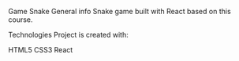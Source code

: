Game Snake
General info
Snake game built with React based on this course.

Technologies
Project is created with:

HTML5
CSS3
React
